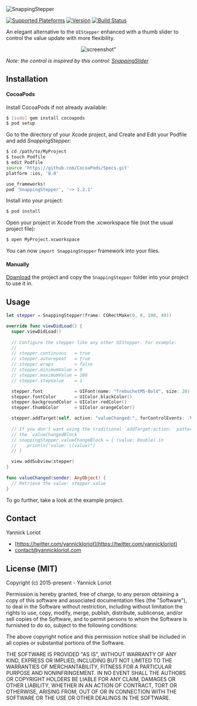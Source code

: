 ![SnappingStepper](http://yannickloriot.com/resources/snappingstepper-header.png)

[![Supported Plateforms](https://cocoapod-badges.herokuapp.com/p/SnappingStepper/badge.svg)](http://cocoadocs.org/docsets/SnappingStepper/) [![Version](https://cocoapod-badges.herokuapp.com/v/SnappingStepper/badge.svg)](http://cocoadocs.org/docsets/SnappingStepper/) [![Build Status](https://travis-ci.org/yannickl/SnappingStepper.png?branch=master)](https://travis-ci.org/yannickl/SnappingStepper)

An elegant alternative to the `UIStepper` enhanced with a thumb slider to control the value update with more flexibility.

<p align="center">
  <img src="http://yannickloriot.com/resources/snappingstepper.gif" alt=screenshot" />
</p>

*Note: the control is inspired by this control: [SnappingSlider](https://github.com/rehatkathuria/SnappingSlider)*

## Installation

#### CocoaPods

Install CocoaPods if not already available:

``` bash
$ [sudo] gem install cocoapods
$ pod setup
```
Go to the directory of your Xcode project, and Create and Edit your Podfile and add _SnappingStepper_:

``` bash
$ cd /path/to/MyProject
$ touch Podfile
$ edit Podfile
source 'https://github.com/CocoaPods/Specs.git'
platform :ios, '8.0'

use_frameworks!
pod 'SnappingStepper', '~> 1.2.1'
```

Install into your project:

``` bash
$ pod install
```

Open your project in Xcode from the .xcworkspace file (not the usual project file):

``` bash
$ open MyProject.xcworkspace
```

You can now `import SnappingStepper` framework into your files.

#### Manually

[Download](https://github.com/YannickL/SnappingStepper/archive/master.zip) the project and copy the `SnappingStepper` folder into your project to use it in.

## Usage

```swift
let stepper = SnappingStepper(frame: CGRectMake(0, 0, 100, 40))

override func viewDidLoad() {
  super.viewDidLoad()
  
  // Configure the stepper like any other UIStepper. For example:
  //
  // stepper.continuous   = true
  // stepper.autorepeat   = true
  // stepper.wraps        = false
  // stepper.minimumValue = 0
  // stepper.maximumValue = 100
  // stepper.stepValue    = 1

  stepper.font            = UIFont(name: "TrebuchetMS-Bold", size: 20)
  stepper.fontColor       = UIColor.blackColor()
  stepper.backgroundColor = UIColor.redColor()
  stepper.thumbColor      = UIColor.orangeColor()

  stepper.addTarget(self, action: "valueChanged:", forControlEvents: .ValueChanged)
  
  // If you don't want using the traditional `addTarget:action:` pattern you can use
  // the `valueChangedBlock`
  // snappingStepper.valueChangeBlock = { (value: Double) in
  //    println("value: \(value)")
  // }

  view.addSubview(stepper)
}
  
func valueChanged(sender: AnyObject) {
  // Retrieve the value: stepper.value
}
```

To go further, take a look at the example project. 
    
## Contact

Yannick Loriot
 - [https://twitter.com/yannickloriot](https://twitter.com/yannickloriot)
 - [contact@yannickloriot.com](mailto:contact@yannickloriot.com)


## License (MIT)

Copyright (c) 2015-present - Yannick Loriot

Permission is hereby granted, free of charge, to any person obtaining a copy
of this software and associated documentation files (the "Software"), to deal
in the Software without restriction, including without limitation the rights
to use, copy, modify, merge, publish, distribute, sublicense, and/or sell
copies of the Software, and to permit persons to whom the Software is
furnished to do so, subject to the following conditions:

The above copyright notice and this permission notice shall be included in
all copies or substantial portions of the Software.

THE SOFTWARE IS PROVIDED "AS IS", WITHOUT WARRANTY OF ANY KIND, EXPRESS OR
IMPLIED, INCLUDING BUT NOT LIMITED TO THE WARRANTIES OF MERCHANTABILITY,
FITNESS FOR A PARTICULAR PURPOSE AND NONINFRINGEMENT. IN NO EVENT SHALL THE
AUTHORS OR COPYRIGHT HOLDERS BE LIABLE FOR ANY CLAIM, DAMAGES OR OTHER
LIABILITY, WHETHER IN AN ACTION OF CONTRACT, TORT OR OTHERWISE, ARISING FROM,
OUT OF OR IN CONNECTION WITH THE SOFTWARE OR THE USE OR OTHER DEALINGS IN
THE SOFTWARE.
